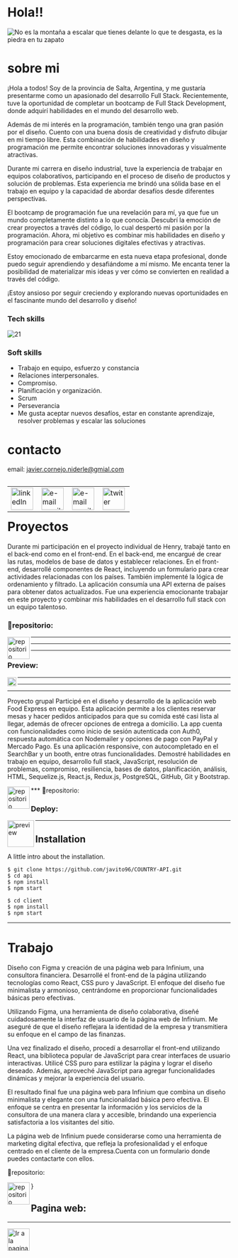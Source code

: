 # Hola!!
![No es la montaña a escalar que tienes delante lo que te desgasta, es la piedra en tu zapato](https://user-images.githubusercontent.com/94643515/205610185-0a9a7131-2d42-43d8-96a4-e34a36e92e61.gif)
# sobre mi
¡Hola a todos! Soy de la provincia de Salta, Argentina, y me gustaría presentarme como un apasionado del desarrollo Full Stack. Recientemente, tuve la oportunidad de completar un bootcamp de Full Stack Development, donde adquirí habilidades en el mundo del desarrollo web.

Además de mi interés en la programación, también tengo una gran pasión por el diseño. Cuento con una buena dosis de creatividad y disfruto dibujar en mi tiempo libre. Esta combinación de habilidades en diseño y programación me permite encontrar soluciones innovadoras y visualmente atractivas.

Durante mi carrera en diseño industrial, tuve la experiencia de trabajar en equipos colaborativos, participando en el proceso de diseño de productos y solución de problemas. Esta experiencia me brindó una sólida base en el trabajo en equipo y la capacidad de abordar desafíos desde diferentes perspectivas.

El bootcamp de programación fue una revelación para mí, ya que fue un mundo completamente distinto a lo que conocía. Descubrí la emoción de crear proyectos a través del código, lo cual despertó mi pasión por la programación. Ahora, mi objetivo es combinar mis habilidades en diseño y programación para crear soluciones digitales efectivas y atractivas.

Estoy emocionado de embarcarme en esta nueva etapa profesional, donde puedo seguir aprendiendo y desafiándome a mí mismo. Me encanta tener la posibilidad de materializar mis ideas y ver cómo se convierten en realidad a través del código.

¡Estoy ansioso por seguir creciendo y explorando nuevas oportunidades en el fascinante mundo del desarrollo y diseño!


### Tech skills

![21](https://user-images.githubusercontent.com/94643515/205609119-d1c2e2ad-e672-4b21-a297-897888e4f7f6.gif)



### Soft skills

- Trabajo en equipo, esfuerzo y constancia
- Relaciones interpersonales.
- Compromiso.
- Planificación y organización.
- Scrum
- Perseverancia
- Me gusta aceptar nuevos desafíos, estar en constante aprendizaje, resolver problemas y escalar las soluciones


# contacto
email: javier.cornejo.niderle@gmial.com
<table align="left"> 
  <td>
<a href="https://www.linkedin.com/in/javiercornejo-developerfullstack/">
  <img align="left" src="https://i.imgur.com/pSEI8t9.png" alt="linkedIn" height="50" width="50" />
</a>
  </td>
  <td>
<a href="mailto:javier.cornejo.niderle@gmial.com">
  <img align= "left" src="https://cdn-icons-png.flaticon.com/512/5968/5968534.png" alt="e-mail gmail" height="50" />
</a>
  </td>
      <td>
<a href="https://www.instagram.com/javiercornejo1/">
  <img align= "left" src="https://upload.wikimedia.org/wikipedia/commons/thumb/e/e7/Instagram_logo_2016.svg/2048px-Instagram_logo_2016.svg.png" alt="e-mail gmail" height="50" />
</a>
  </td>
          <td>
<a href="https://twitter.com/Javit0Cornejo">
  <img align= "left" src="https://es.wikipedia.org/wiki/Twitter#/media/Archivo:Logo_of_Twitter.svg" alt="twiter" height="50" />
</a>
  </td>  
</table>

***
***
____
# Proyectos  
Durante mi participación en el proyecto individual de Henry, trabajé tanto en el back-end como en el front-end. En el back-end, me encargué de crear las rutas, modelos de base de datos y establecer relaciones. En el front-end, desarrollé componentes de React, incluyendo un formulario para crear actividades relacionadas con los países. También implementé la lógica de ordenamiento y filtrado. La aplicación consumía una API externa de países para obtener datos actualizados. Fue una experiencia emocionante trabajar en este proyecto y combinar mis habilidades en el desarrollo full stack con un equipo talentoso.

  
  
### 📁repositorio:
<td>
<a href="https://github.com/javito96/COUNTRY-API">
  <img align= "left" src="https://cdn4.iconfinder.com/data/icons/iconsimple-logotypes/512/github-512.png" alt="repositorio" height="50" />
</a>
 </td>
 
 
 ***
 ***
 ***
  
### Preview: <td>
 <a href="https://www.canva.com/design/DAFT7t9ojKs/JjhoNvGn71n_pC5gkItIZA/view#2">
  <img align= "left" src="https://upload.wikimedia.org/wikipedia/commons/thumb/0/08/Canva_icon_2021.svg/2048px-Canva_icon_2021.svg.png" alt="preview" height="20" />
</a>

 
 
 ***
 ***
 ***
  Proyecto grupal 
 Participé en el diseño y desarrollo de la aplicación web Food Express en equipo. Esta aplicación permite a los clientes reservar mesas y hacer pedidos anticipados para que su comida esté casi lista al llegar, además de ofrecer opciones de entrega a domicilio. La app cuenta con funcionalidades como inicio de sesión autenticada con Auth0, respuesta automática con Nodemailer y opciones de pago con PayPal y Mercado Pago. Es una aplicación responsive, con autocompletado en el SearchBar y un booth, entre otras funcionalidades. Demostré habilidades en trabajo en equipo, desarrollo full stack, JavaScript, resolución de problemas, compromiso, resiliencia, bases de datos, planificación, análisis, HTML, Sequelize.js, React.js, Redux.js, PostgreSQL, GitHub, Git y Bootstrap.

  
  
 </td>
 ***
  📁repositorio:
<td>
<a href="https://github.com/FoodExpressPF">
  <img align= "left" src="https://cdn4.iconfinder.com/data/icons/iconsimple-logotypes/512/github-512.png" alt="repositorio" height="50" />
</a>
 </td>
 
 

### Deploy: <td>
 <a href="https://www.foodexpress.vercel.app/">
  <img align= "left" src="https://encrypted-tbn0.gstatic.com/images?q=tbn:ANd9GcT1xh8kPpdGNbhHijecuyxqm0BXna_l8unKv8WzbL8&s" alt="preview" height="60"  />
</a>
 </td>
 
 
 ____
 
 
 
## Installation

A little intro about the installation. 
```
$ git clone https://github.com/javito96/COUNTRY-API.git
$ cd api
$ npm install
$ npm start
```

```
$ cd client
$ npm install
$ npm start
```
***

 # Trabajo
Diseño con Figma y creación de una página web para Infinium, una consultora financiera. Desarrollé el front-end de la página utilizando tecnologías como React, CSS puro y JavaScript. El enfoque del diseño fue minimalista y armonioso, centrándome en proporcionar funcionalidades básicas pero efectivas.

Utilizando Figma, una herramienta de diseño colaborativa, diseñé cuidadosamente la interfaz de usuario de la página web de Infinium. Me aseguré de que el diseño reflejara la identidad de la empresa y transmitiera su enfoque en el campo de las finanzas.

Una vez finalizado el diseño, procedí a desarrollar el front-end utilizando React, una biblioteca popular de JavaScript para crear interfaces de usuario interactivas. Utilicé CSS puro para estilizar la página y lograr el diseño deseado. Además, aproveché JavaScript para agregar funcionalidades dinámicas y mejorar la experiencia del usuario.

El resultado final fue una página web para Infinium que combina un diseño minimalista y elegante con una funcionalidad básica pero efectiva. El enfoque se centra en presentar la información y los servicios de la consultora de una manera clara y accesible, brindando una experiencia satisfactoria a los visitantes del sitio.

La página web de Infinium puede considerarse como una herramienta de marketing digital efectiva, que refleja la profesionalidad y el enfoque centrado en el cliente de la empresa.Cuenta con un formulario donde puedes contactarte con ellos.
  
   📁repositorio:
   
<td>
<a href="https://github.com/ignacioSola/infinium_web">
  <img align= "left" src="https://cdn4.iconfinder.com/data/icons/iconsimple-logotypes/512/github-512.png" alt="repositorio" height="50" />
</a>
 </td>}
 
 ## Pagina web:
 ____
<a href="https://infiniumanalytics.net/#about">
  <img align= "left" src="![image](https://github.com/javito96/javito96/assets/94643515/62527e9f-4961-47f9-b2b9-7b424c123855)
" alt="Ir a la pagina" height="50" />
</a>
  
